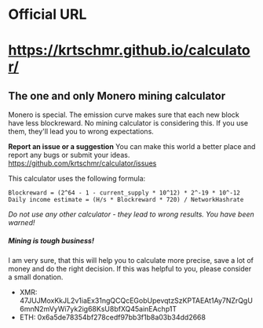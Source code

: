 # Official URL
# https://krtschmr.github.io/calculator/

## The one and only Monero mining calculator
Monero is special. The emission curve makes sure that each new block have less blockreward. No mining calculator is considering this. If you use them, they'll lead you to wrong expectations.

**Report an issue or a suggestion**
You can make this world a better place and report any bugs or submit your ideas.
https://github.com/krtschmr/calculator/issues


This calculator uses the following formula:

    Blockreward = (2^64 - 1 - current_supply * 10^12) * 2^-19 * 10^-12
    Daily income estimate = (H/s * Blockreward * 720) / NetworkHashrate
*Do not use any other calculator - they lead to wrong results. You have been warned!*


##### Mining is tough business!
I am very sure, that this will help you to calculate more precise, save a lot of money and do the right decision. If this was helpful to you, please consider a small donation.

- XMR: 47JUJMoxKkJL2v1iaEx31ngQCQcEGobUpevqtzSzKPTAEAt1Ay7NZrQgU6mnN2mVyWi7yk2ig68KsU8bfXQ45ainEAchp1T
- ETH: 0x6a5de78354bf278cedf97bb3f1b8a03b34dd2668
